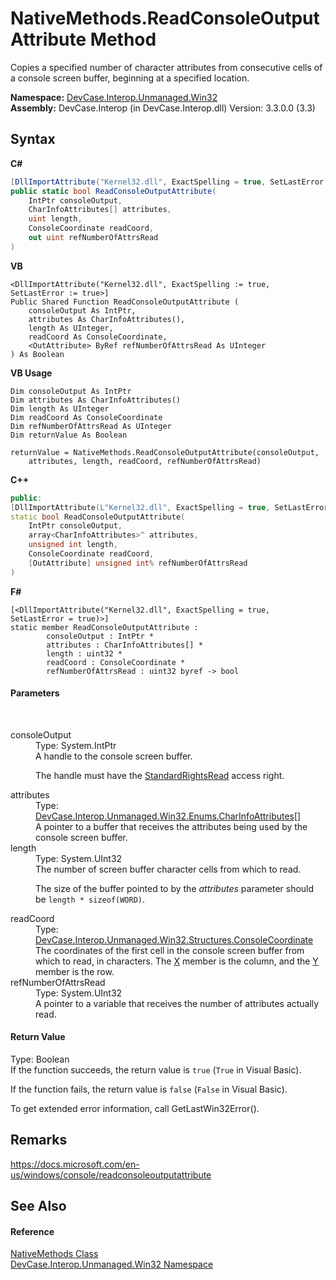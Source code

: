 # NativeMethods.ReadConsoleOutputAttribute Method 
 

Copies a specified number of character attributes from consecutive cells of a console screen buffer, beginning at a specified location.

**Namespace:**&nbsp;<a href="N_DevCase_Interop_Unmanaged_Win32">DevCase.Interop.Unmanaged.Win32</a><br />**Assembly:**&nbsp;DevCase.Interop (in DevCase.Interop.dll) Version: 3.3.0.0 (3.3)

## Syntax

**C#**<br />
``` C#
[DllImportAttribute("Kernel32.dll", ExactSpelling = true, SetLastError = true)]
public static bool ReadConsoleOutputAttribute(
	IntPtr consoleOutput,
	CharInfoAttributes[] attributes,
	uint length,
	ConsoleCoordinate readCoord,
	out uint refNumberOfAttrsRead
)
```

**VB**<br />
``` VB
<DllImportAttribute("Kernel32.dll", ExactSpelling := true, SetLastError := true>]
Public Shared Function ReadConsoleOutputAttribute ( 
	consoleOutput As IntPtr,
	attributes As CharInfoAttributes(),
	length As UInteger,
	readCoord As ConsoleCoordinate,
	<OutAttribute> ByRef refNumberOfAttrsRead As UInteger
) As Boolean
```

**VB Usage**<br />
``` VB Usage
Dim consoleOutput As IntPtr
Dim attributes As CharInfoAttributes()
Dim length As UInteger
Dim readCoord As ConsoleCoordinate
Dim refNumberOfAttrsRead As UInteger
Dim returnValue As Boolean

returnValue = NativeMethods.ReadConsoleOutputAttribute(consoleOutput, 
	attributes, length, readCoord, refNumberOfAttrsRead)
```

**C++**<br />
``` C++
public:
[DllImportAttribute(L"Kernel32.dll", ExactSpelling = true, SetLastError = true)]
static bool ReadConsoleOutputAttribute(
	IntPtr consoleOutput, 
	array<CharInfoAttributes>^ attributes, 
	unsigned int length, 
	ConsoleCoordinate readCoord, 
	[OutAttribute] unsigned int% refNumberOfAttrsRead
)
```

**F#**<br />
``` F#
[<DllImportAttribute("Kernel32.dll", ExactSpelling = true, SetLastError = true)>]
static member ReadConsoleOutputAttribute : 
        consoleOutput : IntPtr * 
        attributes : CharInfoAttributes[] * 
        length : uint32 * 
        readCoord : ConsoleCoordinate * 
        refNumberOfAttrsRead : uint32 byref -> bool 

```


#### Parameters
&nbsp;<dl><dt>consoleOutput</dt><dd>Type: System.IntPtr<br />A handle to the console screen buffer. 

 The handle must have the <a href="T_DevCase_Interop_Unmanaged_Win32_Enums_StandardAccessRights">StandardRightsRead</a> access right.</dd><dt>attributes</dt><dd>Type: <a href="T_DevCase_Interop_Unmanaged_Win32_Enums_CharInfoAttributes">DevCase.Interop.Unmanaged.Win32.Enums.CharInfoAttributes</a>[]<br />A pointer to a buffer that receives the attributes being used by the console screen buffer.</dd><dt>length</dt><dd>Type: System.UInt32<br />The number of screen buffer character cells from which to read. 

 The size of the buffer pointed to by the *attributes* parameter should be `length * sizeof(WORD)`.</dd><dt>readCoord</dt><dd>Type: <a href="T_DevCase_Interop_Unmanaged_Win32_Structures_ConsoleCoordinate">DevCase.Interop.Unmanaged.Win32.Structures.ConsoleCoordinate</a><br />The coordinates of the first cell in the console screen buffer from which to read, in characters. The <a href="F_DevCase_Interop_Unmanaged_Win32_Structures_ConsoleCoordinate_X">X</a> member is the column, and the <a href="F_DevCase_Interop_Unmanaged_Win32_Structures_ConsoleCoordinate_Y">Y</a> member is the row.</dd><dt>refNumberOfAttrsRead</dt><dd>Type: System.UInt32<br />A pointer to a variable that receives the number of attributes actually read.</dd></dl>

#### Return Value
Type: Boolean<br />If the function succeeds, the return value is `true` (`True` in Visual Basic). 

 If the function fails, the return value is `false` (`False` in Visual Basic). 

 To get extended error information, call GetLastWin32Error().

## Remarks
<a href="https://docs.microsoft.com/en-us/windows/console/readconsoleoutputattribute" target="_blank">https://docs.microsoft.com/en-us/windows/console/readconsoleoutputattribute</a>

## See Also


#### Reference
<a href="T_DevCase_Interop_Unmanaged_Win32_NativeMethods">NativeMethods Class</a><br /><a href="N_DevCase_Interop_Unmanaged_Win32">DevCase.Interop.Unmanaged.Win32 Namespace</a><br />